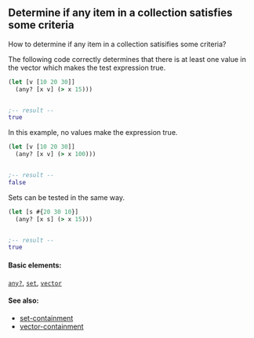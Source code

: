 <!---
  This markdown file was generated. Do not edit.
  -->

## Determine if any item in a collection satisfies some criteria

How to determine if any item in a collection satisifies some criteria?

The following code correctly determines that there is at least one value in the vector which makes the test expression true.

```clojure
(let [v [10 20 30]]
  (any? [x v] (> x 15)))


;-- result --
true
```

In this example, no values make the expression true.

```clojure
(let [v [10 20 30]]
  (any? [x v] (> x 100)))


;-- result --
false
```

Sets can be tested in the same way.

```clojure
(let [s #{20 30 10}]
  (any? [x s] (> x 15)))


;-- result --
true
```

#### Basic elements:

[`any?`](../halite-basic-syntax-reference.md#any?), [`set`](../halite-basic-syntax-reference.md#set), [`vector`](../halite-basic-syntax-reference.md#vector)

#### See also:

* [set-containment](set-containment.md)
* [vector-containment](vector-containment.md)


